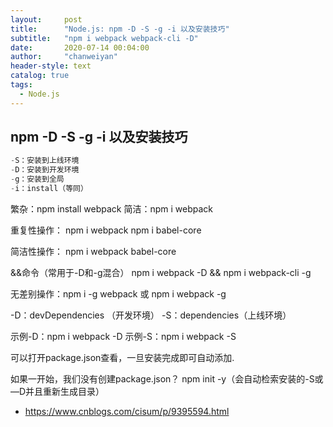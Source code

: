 ```yaml
---
layout:     post
title:      "Node.js: npm -D -S -g -i 以及安装技巧"
subtitle:   "npm i webpack webpack-cli -D"
date:       2020-07-14 00:04:00
author:     "chanweiyan"
header-style: text
catalog: true
tags:
  - Node.js
---
```


## npm -D -S -g -i 以及安装技巧

```js
-S：安装到上线环境
-D：安装到开发环境
-g：安装到全局
-i：install（等同）
```

繁杂：npm install webpack
简洁：npm i webpack

重复性操作：
npm i webpack
npm i babel-core

简洁性操作：
npm i webpack babel-core

&&命令（常用于-D和-g混合）
npm i webpack -D && npm i webpack-cli -g

无差别操作：npm i -g webpack 或 npm i webpack -g

-D：devDependencies （开发环境）
-S：dependencies（上线环境）

示例-D：npm i webpack -D
示例-S：npm i webpack -S

可以打开package.json查看，一旦安装完成即可自动添加.

如果一开始，我们没有创建package.json？
npm init -y（会自动检索安装的-S或—D并且重新生成目录）

* https://www.cnblogs.com/cisum/p/9395594.html
